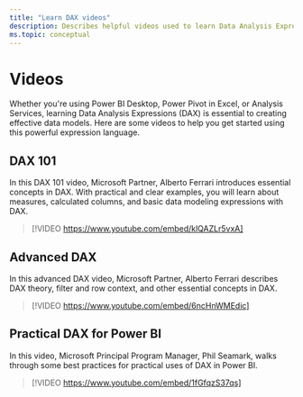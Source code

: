 ```yaml
---
title: "Learn DAX videos"
description: Describes helpful videos used to learn Data Analysis Expressions (DAX) language.
ms.topic: conceptual
---
```

# Videos

Whether you're using Power BI Desktop, Power Pivot in Excel, or Analysis Services, learning Data Analysis Expressions (DAX) is essential to creating effective data models. Here are some videos to help you get started using this powerful expression language.  

## DAX 101

In this DAX 101 video, Microsoft Partner, Alberto Ferrari introduces essential concepts in DAX. With practical and clear examples, you will learn about measures, calculated columns, and basic data modeling expressions with DAX.

> [!VIDEO https://www.youtube.com/embed/klQAZLr5vxA]

## Advanced DAX

In this advanced DAX video, Microsoft Partner, Alberto Ferrari describes DAX theory, filter and row context, and other essential concepts in DAX.

> [!VIDEO https://www.youtube.com/embed/6ncHnWMEdic]

## Practical DAX for Power BI

In this video, Microsoft Principal Program Manager, Phil Seamark, walks through some best practices for practical uses of DAX in Power BI.

> [!VIDEO https://www.youtube.com/embed/1fGfqzS37qs]
